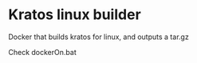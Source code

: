 # Kratos linux builder
 Docker that builds kratos for linux, and outputs a tar.gz

 Check dockerOn.bat